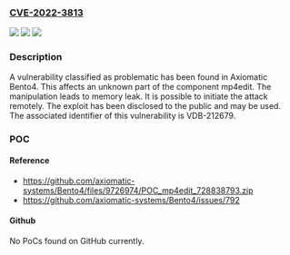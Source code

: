 ### [CVE-2022-3813](https://cve.mitre.org/cgi-bin/cvename.cgi?name=CVE-2022-3813)
![](https://img.shields.io/static/v1?label=Product&message=Bento4&color=blue)
![](https://img.shields.io/static/v1?label=Version&message=n%2Fa&color=blue)
![](https://img.shields.io/static/v1?label=Vulnerability&message=CWE-404%20Denial%20of%20Service%20-%3E%20CWE-401%20Memory%20Leak&color=brighgreen)

### Description

A vulnerability classified as problematic has been found in Axiomatic Bento4. This affects an unknown part of the component mp4edit. The manipulation leads to memory leak. It is possible to initiate the attack remotely. The exploit has been disclosed to the public and may be used. The associated identifier of this vulnerability is VDB-212679.

### POC

#### Reference
- https://github.com/axiomatic-systems/Bento4/files/9726974/POC_mp4edit_728838793.zip
- https://github.com/axiomatic-systems/Bento4/issues/792

#### Github
No PoCs found on GitHub currently.

